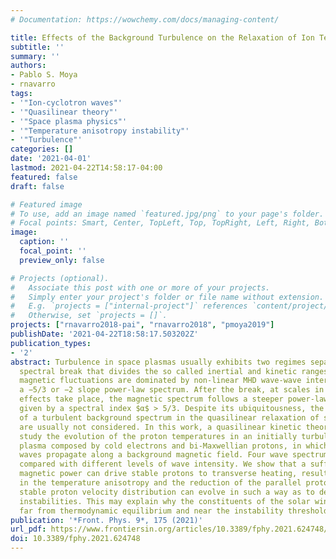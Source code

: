 ```yaml
---
# Documentation: https://wowchemy.com/docs/managing-content/

title: Effects of the Background Turbulence on the Relaxation of Ion Temperature Anisotropy  in Space Plasmas
subtitle: ''
summary: ''
authors:
- Pablo S. Moya
- rnavarro
tags:
- '"Ion-cyclotron waves"'
- '"Quasilinear theory"'
- '"Space plasma physics"'
- '"Temperature anisotropy instability"'
- '"Turbulence"'
categories: []
date: '2021-04-01'
lastmod: 2021-04-22T14:58:17-04:00
featured: false
draft: false

# Featured image
# To use, add an image named `featured.jpg/png` to your page's folder.
# Focal points: Smart, Center, TopLeft, Top, TopRight, Left, Right, BottomLeft, Bottom, BottomRight.
image:
  caption: ''
  focal_point: ''
  preview_only: false

# Projects (optional).
#   Associate this post with one or more of your projects.
#   Simply enter your project's folder or file name without extension.
#   E.g. `projects = ["internal-project"]` references `content/project/deep-learning/index.md`.
#   Otherwise, set `projects = []`.
projects: ["rnavarro2018-pai", "rnavarro2018", "pmoya2019"]
publishDate: '2021-04-22T18:58:17.503202Z'
publication_types:
- '2'
abstract: Turbulence in space plasmas usually exhibits two regimes separated by a
  spectral break that divides the so called inertial and kinetic ranges. Large scale
  magnetic fluctuations are dominated by non-linear MHD wave-wave interactions following
  a −5/3 or −2 slope power-law spectrum. After the break, at scales in which kinetic
  effects take place, the magnetic spectrum follows a steeper power-law k −$α$ shape
  given by a spectral index $α$ > 5/3. Despite its ubiquitousness, the possible effects
  of a turbulent background spectrum in the quasilinear relaxation of solar wind temperatures
  are usually not considered. In this work, a quasilinear kinetic theory is used to
  study the evolution of the proton temperatures in an initially turbulent collisionless
  plasma composed by cold electrons and bi-Maxwellian protons, in which electromagnetic
  waves propagate along a background magnetic field. Four wave spectrum shapes are
  compared with different levels of wave intensity. We show that a sufficient turbulent
  magnetic power can drive stable protons to transverse heating, resulting in an increase
  in the temperature anisotropy and the reduction of the parallel proton beta. Thus,
  stable proton velocity distribution can evolve in such a way as to develop kinetic
  instabilities. This may explain why the constituents of the solar wind can be observed
  far from thermodynamic equilibrium and near the instability thresholds.
publication: '*Front. Phys. 9*, 175 (2021)'
url_pdf: https://www.frontiersin.org/articles/10.3389/fphy.2021.624748/full
doi: 10.3389/fphy.2021.624748
---
```

